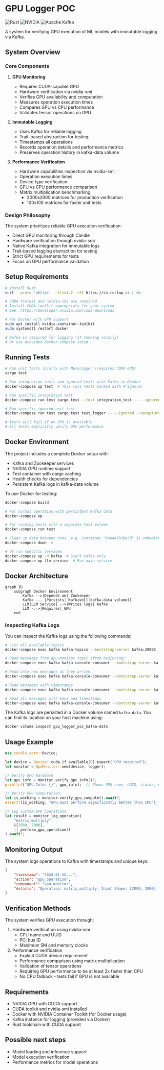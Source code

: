 # GPU Logger POC

![Rust](https://img.shields.io/badge/rust-%23000000.svg?style=for-the-badge&logo=rust&logoColor=white)
![NVIDIA](https://img.shields.io/badge/nVIDIA-%2376B900.svg?style=for-the-badge&logo=nVIDIA&logoColor=white)
![Apache Kafka](https://img.shields.io/badge/Apache%20Kafka-000?style=for-the-badge&logo=apachekafka)

A system for verifying GPU execution of ML models with immutable logging via Kafka.

## System Overview

### Core Components

1. **GPU Monitoring**
   - Requires CUDA-capable GPU
   - Hardware verification via nvidia-smi
   - Verifies GPU availability and computation
   - Measures operation execution times
   - Compares GPU vs CPU performance
   - Validates tensor operations on GPU

2. **Immutable Logging**
   - Uses Kafka for reliable logging
   - Trait-based abstraction for testing
   - Timestamps all operations
   - Records operation details and performance metrics
   - Preserves operation history in kafka-data volume

3. **Performance Verification**
   - Hardware capabilities inspection via nvidia-smi
   - Operation execution times
   - Device type verification
   - GPU vs CPU performance comparison
   - Matrix multiplication benchmarking
     - 2000x2000 matrices for production verification
     - 100x100 matrices for faster unit tests

### Design Philosophy

The system prioritizes reliable GPU execution verification:
- Direct GPU monitoring through Candle
- Hardware verification through nvidia-smi
- Native Kafka integration for immutable logs
- Trait-based logging abstraction for testing
- Strict GPU requirements for tests
- Focus on GPU performance validation

## Setup Requirements

```bash
# Install Rust
curl --proto '=https' --tlsv1.2 -sSf https://sh.rustup.rs | sh

# CUDA toolkit and nvidia-smi are required
# Install CUDA toolkit appropriate for your system
# See: https://developer.nvidia.com/cuda-downloads

# For Docker with GPU support
sudo apt install nvidia-container-toolkit
sudo systemctl restart docker

# Kafka is required for logging (if running locally)
# Or use provided docker-compose setup
```

## Running Tests

```bash
# Run unit tests locally with MockLogger (requires CUDA GPU)
cargo test

# Run integration tests and ignored tests with Kafka in Docker
docker-compose up test  # This runs tests marked with #[ignore]

# Run specific integration test
docker-compose run test cargo test --test integration_test -- --ignored --nocapture

# Run specific ignored unit test
docker-compose run test cargo test test_logger -- --ignored --nocapture

# Tests will fail if no GPU is available
# All tests explicitly verify GPU performance
```

## Docker Environment

The project includes a complete Docker setup with:
- Kafka and Zookeeper services
- NVIDIA GPU runtime support
- Test container with cargo caching
- Health checks for dependencies
- Persistent Kafka logs in kafka-data volume

To use Docker for testing:
```bash
docker-compose build

# For normal operation with persistent Kafka data
docker-compose up

# For running tests with a separate test volume
docker-compose run test

# Clean up data between runs, e.g. Container "b4e44781be7d" is unhealthy
docker-compose down -v

# Or run specific services
docker-compose up -d kafka  # Start Kafka only
docker-compose up llm-service  # Run main service
```

## Docker Architecture

```mermaid
graph TD
    subgraph Docker Environment
        Kafka -->|Depends on| Zookeeper
        Kafka --- |Persists| KafkaVol[(kafka-data volume)]
        LLM[LLM Service] -->|Writes logs| Kafka
        LLM -.->|Requires| GPU
    end
```

### Inspecting Kafka Logs

You can inspect the Kafka logs using the following commands:

```bash
# List all available topics
docker-compose exec kafka kafka-topics --bootstrap-server kafka:29092 --list

# Read messages from gpu-monitor topic (from beginning)
docker-compose exec kafka kafka-console-consumer --bootstrap-server kafka:29092 --topic gpu-monitor --from-beginning

# Read only new messages as they arrive
docker-compose exec kafka kafka-console-consumer --bootstrap-server kafka:29092 --topic gpu-monitor

# Read messages with timestamps
docker-compose exec kafka kafka-console-consumer --bootstrap-server kafka:29092 --topic gpu-monitor --property print.timestamp=true --from-beginning

# Read all messages with keys and timestamps
docker-compose exec kafka kafka-console-consumer --bootstrap-server kafka:29092 --topic gpu-monitor --property print.key=true --property key.separator=: --property print.timestamp=true --from-beginning
```

The Kafka logs are persisted in a Docker volume named `kafka-data`. You can find its location on your host machine using:

```bash
docker volume inspect gpu_logger_poc_kafka-data
```

## Usage Example

```rust
use candle_core::Device;

let device = Device::cuda_if_available(0).expect("GPU required");
let monitor = GpuMonitor::new(device, logger);

// Verify GPU hardware
let gpu_info = monitor.verify_gpu_info()?;
println!("GPU Info: {}", gpu_info);  // Shows GPU name, UUID, clocks, etc.

// Verify GPU computation
let is_working = monitor.verify_gpu_compute().await?;
assert!(is_working, "GPU must perform significantly better than CPU");

// Log custom GPU operations
let result = monitor.log_operation(
    "matrix_multiply",
    &[2000, 2000],
    || perform_gpu_operation()
).await?;
```

## Monitoring Output

The system logs operations to Kafka with timestamps and unique keys:

```json
{
    "timestamp": "2024-01-XX...",
    "action": "gpu_operation",
    "component": "gpu_monitor",
    "details": "Operation: matrix_multiply, Input Shape: [2000, 2000], Time: 123ms, Device: Cuda(0)"
}
```

## Verification Methods

The system verifies GPU execution through:
1. Hardware verification using nvidia-smi
   - GPU name and UUID
   - PCI bus ID
   - Maximum SM and memory clocks
2. Performance verification
   - Explicit CUDA device requirement
   - Performance comparison using matrix multiplication
   - Validation of tensor operations
   - Requiring GPU performance to be at least 2x faster than CPU
   - No CPU fallback - tests fail if GPU is not available

## Requirements

- NVIDIA GPU with CUDA support
- CUDA toolkit and nvidia-smi installed
- Docker with NVIDIA Container Toolkit (for Docker usage)
- Kafka instance for logging (provided via Docker)
- Rust toolchain with CUDA support

## Possible next steps

- Model loading and inference support
- Model execution verification
- Performance metrics for model operations